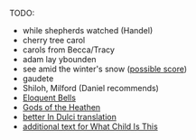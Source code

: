TODO:
* while shepherds watched (Handel)
* cherry tree carol
* carols from Becca/Tracy
* adam lay ybounden
* see amid the winter's snow ([possible score](http://christmascarolmusic.org/SATB/WintersSnow.html))
* gaudete
* Shiloh, Milford (Daniel recommends)
* [Eloquent Bells](http://www.hymnsandcarolsofchristmas.com/Hymns_and_Carols/eloquent_bells_in_every_steeple.htm)
* [Gods of the Heathen](http://www.hymnsandcarolsofchristmas.com/Hymns_and_Carols/gods_of_the_heathen.htm)
* [better In Dulci translation](https://hymnary.org/text/in_dulci_jubilo_let_us_our_homage_show)
* [additional text for What Child Is This](https://www.hymnsandcarolsofchristmas.com/Hymns_and_Carols/what_child_is_this_version_1.htm)
